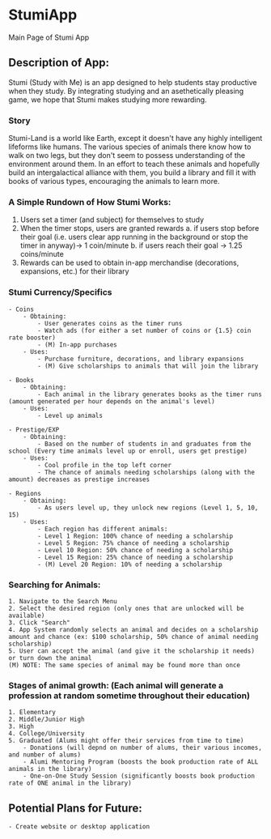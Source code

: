 # StumiApp
Main Page of Stumi App

## Description of App:

Stumi (Study with Me) is an app designed to help students stay productive when they study. By integrating studying and an asethetically pleasing game, we hope that Stumi makes studying more rewarding.

### Story
Stumi-Land is a world like Earth, except it doesn't have any highly intelligent lifeforms like humans. The various species of animals there know how to walk on two legs, but they don't seem to possess understanding of the environment around them. In an effort to teach these animals and hopefully build an intergalactical alliance with them, you build a library and fill it with books of various types, encouraging the animals to learn more.


### A Simple Rundown of How Stumi Works:
1. Users set a timer (and subject) for themselves to study
2. When the timer stops, users are granted rewards
    a. if users stop before their goal (i.e. users clear app running in the background or stop the timer in anyway)-> 1 coin/minute
    b. if users reach their goal -> 1.25 coins/minute
3. Rewards can be used to obtain in-app merchandise (decorations, expansions, etc.) for their library

### Stumi Currency/Specifics
    - Coins
        - Obtaining:
            - User generates coins as the timer runs
            - Watch ads (for either a set number of coins or {1.5} coin rate booster)
            - (M) In-app purchases
        - Uses:
            - Purchase furniture, decorations, and library expansions
            - (M) Give scholarships to animals that will join the library
        
    - Books
        - Obtaining: 
            - Each animal in the library generates books as the timer runs (amount generated per hour depends on the animal's level)
        - Uses:
            - Level up animals
            
    - Prestige/EXP
        - Obtaining: 
            - Based on the number of students in and graduates from the school (Every time animals level up or enroll, users get prestige)
        - Uses:
            - Cool profile in the top left corner
            - The chance of animals needing scholarships (along with the amount) decreases as prestige increases
            
    - Regions
        - Obtaining:
            - As users level up, they unlock new regions (Level 1, 5, 10, 15)
        - Uses:
            - Each region has different animals:
            - Level 1 Region: 100% chance of needing a scholarship
            - Level 5 Region: 75% chance of needing a scholarship
            - Level 10 Region: 50% chance of needing a scholarship
            - Level 15 Region: 25% chance of needing a scholarship
            - (M) Level 20 Region: 10% of needing a scholarship
    
### Searching for Animals:
    1. Navigate to the Search Menu
    2. Select the desired region (only ones that are unlocked will be available)
    3. Click "Search"
    4. App System randomly selects an animal and decides on a scholarship amount and chance (ex: $100 scholarship, 50% chance of animal needing scholarship)
    5. User can accept the animal (and give it the scholarship it needs) or turn down the animal
    (M) NOTE: The same species of animal may be found more than once
    
### Stages of animal growth: (Each animal will generate a profession at random sometime throughout their education)
    1. Elementary
    2. Middle/Junior High
    3. High
    4. College/University
    5. Graduated (Alums might offer their services from time to time)
        - Donations (will depnd on number of alums, their various incomes, and number of alums)
        - Alumi Mentoring Program (boosts the book production rate of ALL animals in the library)
        - One-on-One Study Session (significantly boosts book production rate of ONE animal in the library)

## Potential Plans for Future:
    - Create website or desktop application
    
